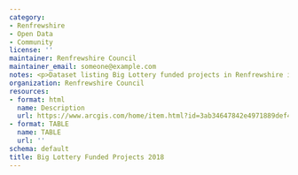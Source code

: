 ```yaml
---
category:
- Renfrewshire
- Open Data
- Community
license: ''
maintainer: Renfrewshire Council
maintainer_email: someone@example.com
notes: <p>Dataset listing Big Lottery funded projects in Renfrewshire in 2018.</p>
organization: Renfrewshire Council
resources:
- format: html
  name: Description
  url: https://www.arcgis.com/home/item.html?id=3ab34647842e4971889def454f31f2e8
- format: TABLE
  name: TABLE
  url: ''
schema: default
title: Big Lottery Funded Projects 2018
---
```

